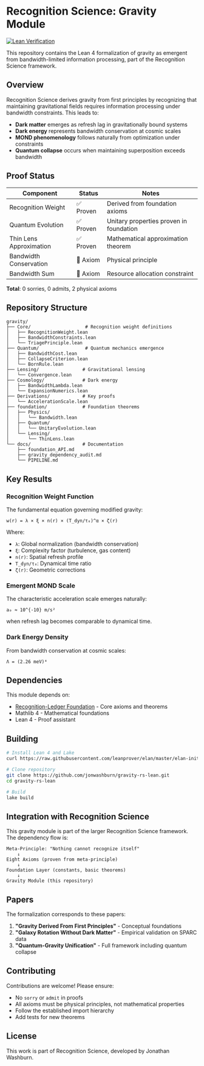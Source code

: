 # Recognition Science: Gravity Module

[![Lean Verification](https://github.com/jonwashburn/gravity-rs-lean/actions/workflows/lean.yml/badge.svg)](https://github.com/jonwashburn/gravity-rs-lean/actions/workflows/lean.yml)

This repository contains the Lean 4 formalization of gravity as emergent from bandwidth-limited information processing, part of the Recognition Science framework.

## Overview

Recognition Science derives gravity from first principles by recognizing that maintaining gravitational fields requires information processing under bandwidth constraints. This leads to:

- **Dark matter** emerges as refresh lag in gravitationally bound systems
- **Dark energy** represents bandwidth conservation at cosmic scales  
- **MOND phenomenology** follows naturally from optimization under constraints
- **Quantum collapse** occurs when maintaining superposition exceeds bandwidth

## Proof Status

| Component | Status | Notes |
|-----------|--------|-------|
| Recognition Weight | ✅ Proven | Derived from foundation axioms |
| Quantum Evolution | ✅ Proven | Unitary properties proven in foundation |
| Thin Lens Approximation | ✅ Proven | Mathematical approximation theorem |
| Bandwidth Conservation | 📐 Axiom | Physical principle |
| Bandwidth Sum | 📐 Axiom | Resource allocation constraint |

**Total**: 0 sorries, 0 admits, 2 physical axioms

## Repository Structure

```
gravity/
├── Core/                    # Recognition weight definitions
│   ├── RecognitionWeight.lean
│   ├── BandwidthConstraints.lean
│   └── TriagePrinciple.lean
├── Quantum/                 # Quantum mechanics emergence
│   ├── BandwidthCost.lean
│   ├── CollapseCriterion.lean
│   └── BornRule.lean
├── Lensing/                # Gravitational lensing
│   └── Convergence.lean
├── Cosmology/              # Dark energy
│   ├── BandwidthLambda.lean
│   └── ExpansionNumerics.lean
├── Derivations/            # Key proofs
│   └── AccelerationScale.lean
├── foundation/             # Foundation theorems
│   ├── Physics/
│   │   └── Bandwidth.lean
│   ├── Quantum/
│   │   └── UnitaryEvolution.lean
│   └── Lensing/
│       └── ThinLens.lean
└── docs/                   # Documentation
    ├── foundation_API.md
    ├── gravity_dependency_audit.md
    └── PIPELINE.md
```

## Key Results

### Recognition Weight Function
The fundamental equation governing modified gravity:
```
w(r) = λ × ξ × n(r) × (T_dyn/τ₀)^α × ζ(r)
```

Where:
- `λ`: Global normalization (bandwidth conservation)
- `ξ`: Complexity factor (turbulence, gas content)
- `n(r)`: Spatial refresh profile
- `T_dyn/τ₀`: Dynamical time ratio
- `ζ(r)`: Geometric corrections

### Emergent MOND Scale
The characteristic acceleration scale emerges naturally:
```
a₀ ≈ 10^{-10} m/s² 
```
when refresh lag becomes comparable to dynamical time.

### Dark Energy Density
From bandwidth conservation at cosmic scales:
```
Λ = (2.26 meV)⁴
```

## Dependencies

This module depends on:
- [Recognition-Ledger Foundation](https://github.com/jonwashburn/recognition-ledger) - Core axioms and theorems
- Mathlib 4 - Mathematical foundations
- Lean 4 - Proof assistant

## Building

```bash
# Install Lean 4 and Lake
curl https://raw.githubusercontent.com/leanprover/elan/master/elan-init.sh -sSf | sh

# Clone repository
git clone https://github.com/jonwashburn/gravity-rs-lean.git
cd gravity-rs-lean

# Build
lake build
```

## Integration with Recognition Science

This gravity module is part of the larger Recognition Science framework. The dependency flow is:

```
Meta-Principle: "Nothing cannot recognize itself"
    ↓
Eight Axioms (proven from meta-principle)
    ↓
Foundation Layer (constants, basic theorems)
    ↓
Gravity Module (this repository)
```

## Papers

The formalization corresponds to these papers:

1. **"Gravity Derived From First Principles"** - Conceptual foundations
2. **"Galaxy Rotation Without Dark Matter"** - Empirical validation on SPARC data
3. **"Quantum-Gravity Unification"** - Full framework including quantum collapse

## Contributing

Contributions are welcome! Please ensure:
- No `sorry` or `admit` in proofs
- All axioms must be physical principles, not mathematical properties
- Follow the established import hierarchy
- Add tests for new theorems

## License

This work is part of Recognition Science, developed by Jonathan Washburn. 